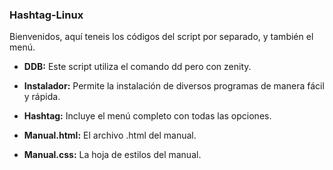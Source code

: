 ### Hashtag-Linux

Bienvenidos, aquí teneis los códigos del script por separado, y también el menú.

* **DDB:** Este script utiliza el comando dd pero con zenity.

* **Instalador:** Permite la instalación de diversos programas de manera fácil y rápida.

* **Hashtag:** Incluye el menú completo con todas las opciones.

* **Manual.html:** El archivo .html del manual.

* **Manual.css:** La hoja de estilos del manual.
